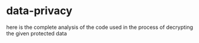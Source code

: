 # data-privacy
here is the complete analysis of the code used in the process of decrypting the given protected data
